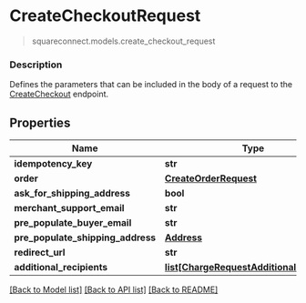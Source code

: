 # CreateCheckoutRequest
> squareconnect.models.create_checkout_request

### Description

Defines the parameters that can be included in the body of a request to the [CreateCheckout](#endpoint-createcheckout) endpoint.

## Properties
Name | Type | Notes
------------ | ------------- | -------------
**idempotency_key** | **str** | 
**order** | [**CreateOrderRequest**](CreateOrderRequest.md) | 
**ask_for_shipping_address** | **bool** | [optional] 
**merchant_support_email** | **str** | [optional] 
**pre_populate_buyer_email** | **str** | [optional] 
**pre_populate_shipping_address** | [**Address**](Address.md) | [optional] 
**redirect_url** | **str** | [optional] 
**additional_recipients** | [**list[ChargeRequestAdditionalRecipient]**](ChargeRequestAdditionalRecipient.md) | [optional] 

[[Back to Model list]](../README.md#documentation-for-models) [[Back to API list]](../README.md#documentation-for-api-endpoints) [[Back to README]](../README.md)


